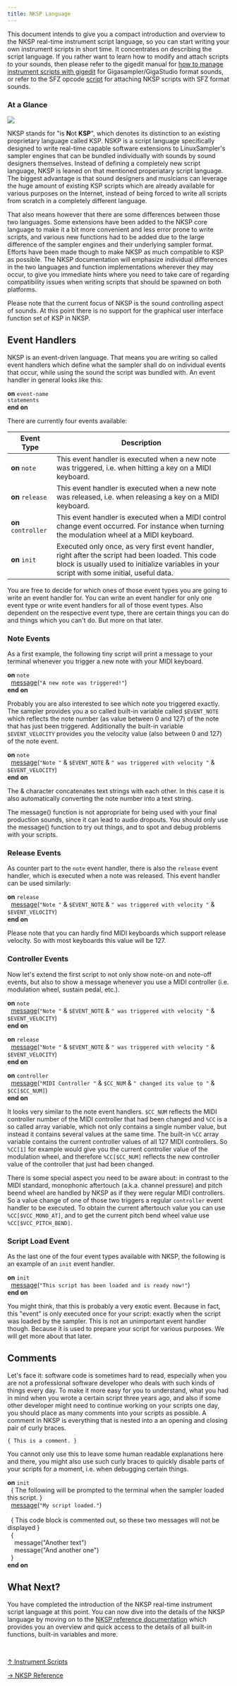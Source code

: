 ```yaml
---
title: NKSP Language
---
```

This document intends to give you a compact introduction and overview to the NKSP
real-time instrument script language, so you can start writing your own instrument
scripts in short time. It concentrates on describing the script language. If you
rather want to learn how to modify and attach scripts to your sounds, then please
refer to the gigedit manual for [how to manage instrument scripts with gigedit](../gigedit/scripts)
for Gigasampler/GigaStudio format sounds, or refer to the SFZ opcode [script](../sfz/opcode/script)
for attaching NKSP scripts with SFZ format sounds.

### At a Glance

![](../nksp_file.png)

NKSP stands for "is **N**ot **KSP**", which denotes its distinction to an
existing proprietary language called KSP. NSKP is a script language specifically
designed to write real-time capable software extensions to LinuxSampler's sampler
engines that can be bundled individually with sounds by sound designers themselves.
Instead of defining a completely new script language, NKSP is leaned on that
mentioned properiatary script language. The biggest advantage is that sound
designers and musicians can leverage the huge amount of existing KSP scripts
which are already available for various purposes on the Internet, instead of
being forced to write all scripts from scratch in a completely different language.

That also means however that there are some differences between those two
languages. Some extensions have been added to the NKSP core language to make it
a bit more convenient and less error prone to write scripts, and various new
functions had to be added due to the large difference of the sampler engines and
their underlying sampler format. Efforts have been made though to make NKSP as
much compatible to KSP as possible. The NKSP documentation will emphasize
individual differences in the two languages and function implementations wherever
they may occur, to give you immediate hints where you need to take care of
regarding compatibility issues when writing scripts that should be spawned on
both platforms.

Please note that the current focus of NKSP is the sound controlling aspect of
sounds. At this point there is no support for the graphical user interface
function set of KSP in NKSP. 

## Event Handlers

NKSP is an event-driven language. That means you are writing so called event
handlers which define what the sampler shall do on individual events that occur,
while using the sound the script was bundled with. An event handler in general
looks like this:

**on** `event-name`<br>
  `statements`<br>
**end on**

There are currently four events available:

| Event Type          | Description
| ------------------- | -----------
| **on** `note`       | This event handler is executed when a new note was triggered, i.e. when hitting a key on a MIDI keyboard.
| **on** `release`    | This event handler is executed when a new note was released, i.e. when releasing a key on a MIDI keyboard.
| **on** `controller` | This event handler is executed when a MIDI control change event occurred. For instance when turning the modulation wheel at a MIDI keyboard.
| **on** `init`       | Executed only once, as very first event handler, right after the script had been loaded. This code block is usually used to initialize variables in your script with some initial, useful data.

You are free to decide for which ones of those event types you are going to write
an event handler for. You can write an event handler for only one event type or
write event handlers for all of those event types. Also dependent on the
respective event type, there are certain things you can do and things which you
can't do. But more on that later.

### Note Events

As a first example, the following tiny script will print a message to your
terminal whenever you trigger a new note with your MIDI keyboard. 

**on** `note`<br>
&nbsp;&nbsp;[message](message)(`"A new note was triggered!"`)<br>
**end on**

Probably you are also interested to see which note you triggered exactly. The
sampler provides you a so called built-in variable called `$EVENT_NOTE` which
reflects the note number (as value between 0 and 127) of the note that has just
been triggered. Additionally the built-in variable `$EVENT_VELOCITY` provides
you the velocity value (also between 0 and 127) of the note event.

**on** `note`<br>
&nbsp;&nbsp;[message](message)(`"Note "` & `$EVENT_NOTE` & `" was triggered with velocity "` & `$EVENT_VELOCITY`)<br>
**end on**

The & character concatenates text strings with each other. In this case it is
also automatically converting the note number into a text string.

<note class="important">
The message() function is not appropriate for being used with your final
production sounds, since it can lead to audio dropouts. You should only use the
message() function to try out things, and to spot and debug problems with your
scripts.
</note>

### Release Events

As counter part to the `note` event handler, there is also the `release` event
handler, which is executed when a note was released. This event handler can be
used similarly:

**on** `release`<br>
&nbsp;&nbsp;[message](message)(`"Note "` & `$EVENT_NOTE` & `" was triggered with velocity "` & `$EVENT_VELOCITY`)<br>
**end on**

Please note that you can hardly find MIDI keyboards which support release
velocity. So with most keyboards this value will be 127.

### Controller Events

Now let's extend the first script to not only show note-on and note-off events,
but also to show a message whenever you use a MIDI controller (i.e. modulation
wheel, sustain pedal, etc.).

**on** `note`<br>
&nbsp;&nbsp;[message](message)(`"Note "` & `$EVENT_NOTE` & `" was triggered with velocity "` & `$EVENT_VELOCITY`)<br>
**end on**

**on** `release`<br>
&nbsp;&nbsp;[message](message)(`"Note "` & `$EVENT_NOTE` & `" was triggered with velocity "` & `$EVENT_VELOCITY`)<br>
**end on**

**on** `controller`<br>
&nbsp;&nbsp;[message](message)(`"MIDI Controller "` & `$CC_NUM` & `" changed its value to "` & `$CC[$CC_NUM]`)<br>
**end on**

It looks very similar to the note event handlers. `$CC_NUM` reflects the MIDI
controller number of the MIDI controller that had been changed and `%CC` is a so
called array variable, which not only contains a single number value, but instead
it contains several values at the same time. The built-in `%CC` array variable
contains the current controller values of all 127 MIDI controllers. So `%CC[1]`
for example would give you the current controller value of the modulation wheel,
and therefore `%CC[$CC_NUM]` reflects the new controller value of the controller
that just had been changed.

There is some special aspect you need to be aware about: in contrast to the MIDI
standard, monophonic aftertouch (a.k.a. channel pressure) and pitch beend wheel
are handled by NKSP as if they were regular MIDI controllers. So a value change
of one of those two triggers a regular `controller` event handler to be executed.
To obtain the current aftertouch value you can use `%CC[$VCC_MONO_AT]`, and to
get the current pitch bend wheel value use `%CC[$VCC_PITCH_BEND]`.

### Script Load Event

As the last one of the four event types available with NKSP, the following is an
example of an `init` event handler.

**on** `init`<br>
&nbsp;&nbsp;[message](message)(`"This script has been loaded and is ready now!"`)<br>
**end on**

You might think, that this is probably a very exotic event. Because in fact,
this "event" is only executed once for your script: exactly when the script was
loaded by the sampler. This is not an unimportant event handler though. Because
it is used to prepare your script for various purposes. We will get more about
that later.

## Comments

Let's face it: software code is sometimes hard to read, especially when you are
not a professional software developer who deals with such kinds of things every
day. To make it more easy for you to understand, what you had in mind when you
wrote a certain script three years ago, and also if some other developer might
need to continue working on your scripts one day, you should place as many
comments into your scripts as possible. A comment in NKSP is everything that is
nested into a an opening and closing pair of curly braces.

`{ This is a comment. }`

You cannot only use this to leave some human readable explanations here and
there, you might also use such curly braces to quickly disable parts of your
scripts for a moment, i.e. when debugging certain things.

**on** `init`<br>
&nbsp;&nbsp;{ The following will be prompted to the terminal when the sampler loaded this script. }<br>
&nbsp;&nbsp;[message](message)(`"My script loaded."`)<br><br>
&nbsp;&nbsp;{ This code block is commented out, so these two messages will not be displayed }<br>
&nbsp;&nbsp;{<br>
&nbsp;&nbsp;&nbsp;&nbsp;message("Another text")<br>
&nbsp;&nbsp;&nbsp;&nbsp;message("And another one")<br>
&nbsp;&nbsp;}<br>
**end on**

## What Next?

You have completed the introduction of the NKSP real-time instrument script
language at this point. You can now dive into the details of the NKSP language
by moving on to the [NKSP reference documentation](reference) which
provides you an overview and quick access to the details of all built-in
functions, built-in variables and more.

<br>
<link rel="stylesheet" href="/linuxsampler/style.css">
<div>
    <div id="r" class="child-div"><p></p></div>
    <div id="c" class="child-div"><p><a href=".">↑ Instrument Scripts</a></p></div>
    <div id="l" class="child-div"><p><a href="reference">→ NKSP Reference</a></p></div>
</div>
